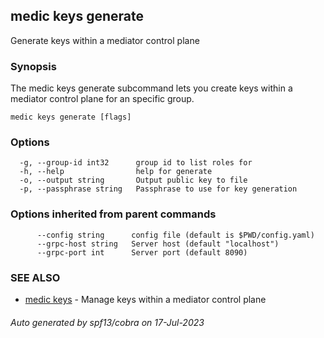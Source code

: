 ## medic keys generate

Generate keys within a mediator control plane

### Synopsis

The medic keys generate  subcommand lets you create keys within a
mediator control plane for an specific group.

```
medic keys generate [flags]
```

### Options

```
  -g, --group-id int32      group id to list roles for
  -h, --help                help for generate
  -o, --output string       Output public key to file
  -p, --passphrase string   Passphrase to use for key generation
```

### Options inherited from parent commands

```
      --config string      config file (default is $PWD/config.yaml)
      --grpc-host string   Server host (default "localhost")
      --grpc-port int      Server port (default 8090)
```

### SEE ALSO

* [medic keys](medic_keys.md)	 - Manage keys within a mediator control plane

###### Auto generated by spf13/cobra on 17-Jul-2023
